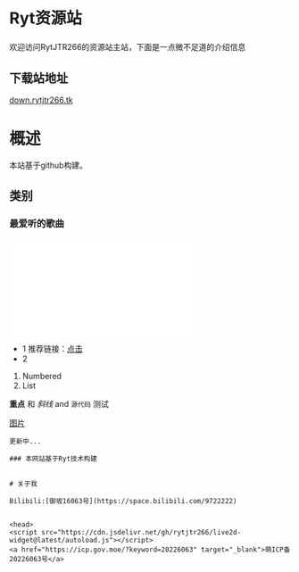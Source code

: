 # Ryt资源站
<h3 id="jinrishici-sentence"></h3>
<script src="https://sdk.jinrishici.com/v2/browser/jinrishici.js" charset="utf-8"></script>

欢迎访问RytJTR266的资源站主站，下面是一点微不足道的介绍信息

## 下载站地址
[down.rytjtr266.tk](https://down.rytjtr266.tk)

# 概述
本站基于github构建。






## 类别








### 最爱听的歌曲
<iframe frameborder="no" border="0" marginwidth="0" marginheight="0" width=340 height=86 src="//music.163.com/outchain/player?type=2&id=27517197&auto=0&height=66"></iframe>
<iframe frameborder="no" border="0" marginwidth="0" marginheight="0" width=340 height=86 src="//music.163.com/outchain/player?type=2&id=27517201&auto=0&height=66"></iframe>




- 1 推荐链接：[点击](https://fuyu.ml)
- 2

1. Numbered
2. List

**重点** 和 _斜线_ and `源代码` 测试

[图片](src)
```
更新中...

### 本网站基于Ryt技术构建


# 关于我

Bilibili:[御坂16063号](https://space.bilibili.com/9722222)


<head>
<script src="https://cdn.jsdelivr.net/gh/rytjtr266/live2d-widget@latest/autoload.js"></script>
<a href="https://icp.gov.moe/?keyword=20226063" target="_blank">萌ICP备20226063号</a>
